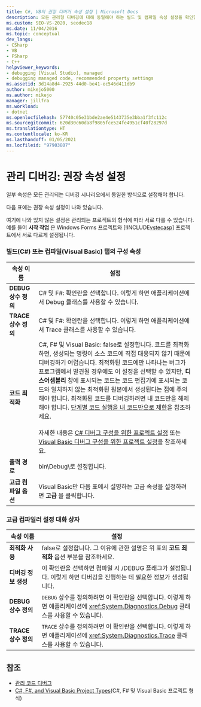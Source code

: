 ```yaml
---
title: C#, VB의 권장 디버거 속성 설정 | Microsoft Docs
description: 모든 관리형 디버깅에 대해 동일해야 하는 빌드 및 컴파일 속성 설정을 확인합니다. 다른 설정은 프로젝트 형식에 따라 달라질 수 있습니다.
ms.custom: SEO-VS-2020, seodec18
ms.date: 11/04/2016
ms.topic: conceptual
dev_langs:
- CSharp
- VB
- FSharp
- C++
helpviewer_keywords:
- debugging [Visual Studio], managed
- debugging managed code, recommended property settings
ms.assetid: 3d14a8d4-2925-44d0-be41-ec546d411db9
author: mikejo5000
ms.author: mikejo
manager: jillfra
ms.workload:
- dotnet
ms.openlocfilehash: 57740c05e31bde2ae4e5143735e3bba1f3fc112c
ms.sourcegitcommit: 620d30c60da8f9805fce524fe4951cf40f28297d
ms.translationtype: HT
ms.contentlocale: ko-KR
ms.lasthandoff: 01/05/2021
ms.locfileid: "97903807"
---
```

# <a name="managed-debugging-recommended-property-settings"></a>관리 디버깅: 권장 속성 설정
일부 속성은 모든 관리되는 디버깅 시나리오에서 동일한 방식으로 설정해야 합니다.

 다음 표에는 권장 속성 설정이 나와 있습니다.

 여기에 나와 있지 않은 설정은 관리되는 프로젝트의 형식에 따라 서로 다를 수 있습니다. 예를 들어 **시작 작업** 은 Windows Forms 프로젝트와 [!INCLUDE[vstecasp](../code-quality/includes/vstecasp_md.md)] 프로젝트에서 서로 다르게 설정됩니다.

### <a name="configuration-properties-on-the-build-c-or-compile-visual-basic-tab"></a>빌드(C#) 또는 컴파일(Visual Basic) 탭의 구성 속성

|**속성 이름**|**설정**|
|-----------------------|-----------------|
|**DEBUG 상수 정의**|C# 및 F#: 확인란을 선택합니다. 이렇게 하면 애플리케이션에서 Debug 클래스를 사용할 수 있습니다.|
|**TRACE 상수 정의**|C# 및 F#: 확인란을 선택합니다. 이렇게 하면 애플리케이션에서 Trace 클래스를 사용할 수 있습니다.|
|**코드 최적화**|C#, F# 및 Visual Basic: false로 설정합니다. 코드를 최적화하면, 생성되는 명령이 소스 코드에 직접 대응되지 않기 때문에 디버깅하기 어렵습니다. 최적화된 코드에만 나타나는 버그가 프로그램에서 발견될 경우에도 이 설정을 선택할 수 있지만, **디스어셈블리** 창에 표시되는 코드는 코드 편집기에 표시되는 코드와 일치하지 않는 최적화된 원본에서 생성된다는 점에 주의해야 합니다. 최적화된 코드를 디버깅하려면 내 코드만을 해제해야 합니다. [단계별 코드 실행을 내 코드만으로 제한](../debugger/navigating-through-code-with-the-debugger.md#BKMK_Restrict_stepping_to_Just_My_Code)을 참조하세요.<br /><br /> 자세한 내용은 [C# 디버그 구성을 위한 프로젝트 설정](../debugger/project-settings-for-csharp-debug-configurations.md) 또는 [Visual Basic 디버그 구성을 위한 프로젝트 설정](../debugger/project-settings-for-a-visual-basic-debug-configuration.md)을 참조하세요.|
|**출력 경로**|bin\Debug\\로 설정합니다.|
|**고급 컴파일 옵션**|Visual Basic만 다음 표에서 설명하는 고급 속성을 설정하려면 **고급** 을 클릭합니다.|

### <a name="advanced-compiler-settings-dialog-box"></a>고급 컴파일러 설정 대화 상자

|**속성 이름**|**설정**|
|-----------------------|-----------------|
|**최적화 사용**|false로 설정합니다. 그 이유에 관한 설명은 위 표의 **코드 최적화** 옵션 부분을 참조하세요.|
|**디버깅 정보 생성**|이 확인란을 선택하면 컴파일 시 /DEBUG 플래그가 설정됩니다. 이렇게 하면 디버깅을 진행하는 데 필요한 정보가 생성됩니다.|
|**DEBUG 상수 정의**|`DEBUG` 상수를 정의하려면 이 확인란을 선택합니다. 이렇게 하면 애플리케이션에 <xref:System.Diagnostics.Debug> 클래스를 사용할 수 있습니다.|
|**TRACE 상수 정의**|`TRACE` 상수를 정의하려면 이 확인란을 선택합니다. 이렇게 하면 애플리케이션에 <xref:System.Diagnostics.Trace> 클래스를 사용할 수 있습니다.|

## <a name="see-also"></a>참조
- [관리 코드 디버그](../debugger/debugging-managed-code.md)
- [C#, F#, and Visual Basic Project Types](../debugger/debugging-preparation-csharp-f-hash-and-visual-basic-project-types.md)(C#, F# 및 Visual Basic 프로젝트 형식)